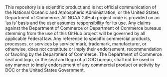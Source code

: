 This repository is a scientific product and is not official communication of the National Oceanic and Atmospheric Administration, 
or the United States Department of Commerce. All NOAA GitHub project code is provided on an ‘as is’ basis and the user assumes 
responsibility for its use. Any claims against the Department of Commerce or Department of Commerce bureaus stemming from the use 
of this GitHub project will be governed by all applicable Federal law. Any reference to specific commercial products, processes, 
or services by service mark, trademark, manufacturer, or otherwise, does not constitute or imply their endorsement, recommendation 
or favoring by the Department of Commerce. The Department of Commerce seal and logo, or the seal and logo of a DOC bureau, shall 
not be used in any manner to imply endorsement of any commercial product or activity by DOC or the United States Government.
